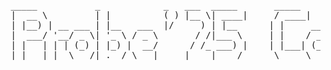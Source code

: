 <pre>
 _____           _            _   ___  _____       _____               
 |  __ \         | |          ( ) |__ \| ____|     / ____|              
 | |__) | __ ___ | |__   ___  |/     ) | |__      | |     ___  _ __ ___ 
 |  ___/ '__/ _ \| '_ \ / _ \       / /|___ \     | |    / _ \| '__/ _ \
 | |   | | | (_) | |_) |  __/      / /_ ___) |    | |___| (_) | | |  __/
 |_|   |_|  \___/|_.__/ \___|     |____|____/      \_____\___/|_|  \___|
</pre>